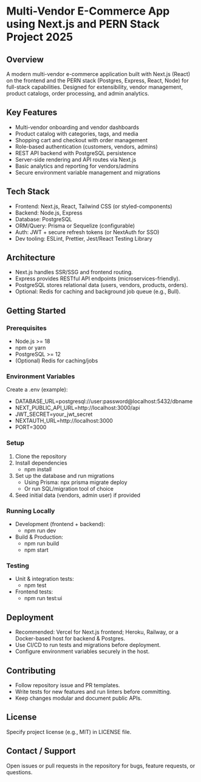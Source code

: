 # Multi-Vendor E-Commerce App using Next.js and PERN Stack Project 2025

## Overview
A modern multi-vendor e-commerce application built with Next.js (React) on the frontend and the PERN stack (Postgres, Express, React, Node) for full-stack capabilities. Designed for extensibility, vendor management, product catalogs, order processing, and admin analytics.

## Key Features
- Multi-vendor onboarding and vendor dashboards
- Product catalog with categories, tags, and media
- Shopping cart and checkout with order management
- Role-based authentication (customers, vendors, admins)
- REST API backend with PostgreSQL persistence
- Server-side rendering and API routes via Next.js
- Basic analytics and reporting for vendors/admins
- Secure environment variable management and migrations

## Tech Stack
- Frontend: Next.js, React, Tailwind CSS (or styled-components)
- Backend: Node.js, Express
- Database: PostgreSQL
- ORM/Query: Prisma or Sequelize (configurable)
- Auth: JWT + secure refresh tokens (or NextAuth for SSO)
- Dev tooling: ESLint, Prettier, Jest/React Testing Library

## Architecture
- Next.js handles SSR/SSG and frontend routing.
- Express provides RESTful API endpoints (microservices-friendly).
- PostgreSQL stores relational data (users, vendors, products, orders).
- Optional: Redis for caching and background job queue (e.g., Bull).

## Getting Started

### Prerequisites
- Node.js >= 18
- npm or yarn
- PostgreSQL >= 12
- (Optional) Redis for caching/jobs

### Environment Variables
Create a .env (example):
- DATABASE_URL=postgresql://user:password@localhost:5432/dbname
- NEXT_PUBLIC_API_URL=http://localhost:3000/api
- JWT_SECRET=your_jwt_secret
- NEXTAUTH_URL=http://localhost:3000
- PORT=3000

### Setup
1. Clone the repository
2. Install dependencies
   - npm install
3. Set up the database and run migrations
   - Using Prisma: npx prisma migrate deploy
   - Or run SQL/migration tool of choice
4. Seed initial data (vendors, admin user) if provided

### Running Locally
- Development (frontend + backend):
  - npm run dev
- Build & Production:
  - npm run build
  - npm start

### Testing
- Unit & integration tests:
  - npm test
- Frontend tests:
  - npm run test:ui

## Deployment
- Recommended: Vercel for Next.js frontend; Heroku, Railway, or a Docker-based host for backend & Postgres.
- Use CI/CD to run tests and migrations before deployment.
- Configure environment variables securely in the host.

## Contributing
- Follow repository issue and PR templates.
- Write tests for new features and run linters before committing.
- Keep changes modular and document public APIs.

## License
Specify project license (e.g., MIT) in LICENSE file.

## Contact / Support
Open issues or pull requests in the repository for bugs, feature requests, or questions.